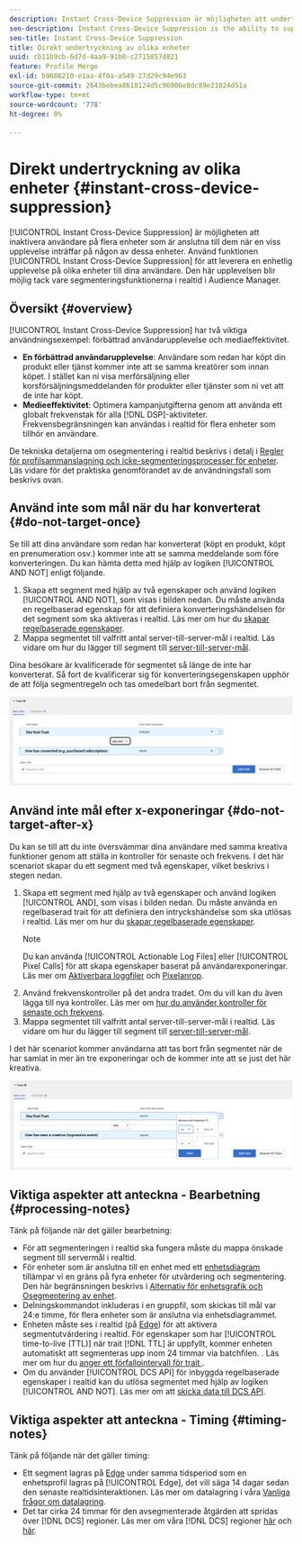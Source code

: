 ```yaml
---
description: Instant Cross-Device Suppression är möjligheten att undertrycka användare på flera enheter som är anslutna till dem när en viss upplevelse inträffar på någon av dessa enheter. Använd funktionen för direkt undertryckning mellan enheter för att leverera en enhetlig upplevelse på olika enheter till användarna. Den här upplevelsen blir möjlig tack vare segmenteringsfunktionerna i realtid i Audience Manager.
seo-description: Instant Cross-Device Suppression is the ability to suppress users across multiple devices connected to them when a particular experience occurs on any of these devices. Use the Instant Cross-Device Suppression capability to deliver a consistent experience across devices to your users. This experience is made possible by the real-time unsegment capabilities in Audience Manager.
seo-title: Instant Cross-Device Suppression
title: Direkt undertryckning av olika enheter
uuid: cb11b9cb-6d7d-4aa9-91b0-c2715857d821
feature: Profile Merge
exl-id: b9686210-e1aa-4f0a-a549-27d29c94e963
source-git-commit: 2643bebea8618124d5c96906e8dc89e21024d51a
workflow-type: tm+mt
source-wordcount: '778'
ht-degree: 0%

---
```


# Direkt undertryckning av olika enheter {#instant-cross-device-suppression}

[!UICONTROL Instant Cross-Device Suppression] är möjligheten att inaktivera användare på flera enheter som är anslutna till dem när en viss upplevelse inträffar på någon av dessa enheter. Använd funktionen [!UICONTROL Instant Cross-Device Suppression] för att leverera en enhetlig upplevelse på olika enheter till dina användare. Den här upplevelsen blir möjlig tack vare segmenteringsfunktionerna i realtid i Audience Manager.

## Översikt {#overview}

[!UICONTROL Instant Cross-Device Suppression] har två viktiga användningsexempel: förbättrad användarupplevelse och mediaeffektivitet.

* **En förbättrad användarupplevelse**: Användare som redan har köpt din produkt eller tjänst kommer inte att se samma kreatörer som innan köpet. I stället kan ni visa merförsäljning eller korsförsäljningsmeddelanden för produkter eller tjänster som ni vet att de inte har köpt.
* **Medieeffektivitet**: Optimera kampanjutgifterna genom att använda ett globalt frekvenstak för alla [!DNL DSP]-aktiviteter. Frekvensbegränsningen kan användas i realtid för flera enheter som tillhör en användare.

De tekniska detaljerna om osegmentering i realtid beskrivs i detalj i [Regler för profilsammanslagning och icke-segmenteringsprocesser för enheter](merge-rule-unsegment.md). Läs vidare för det praktiska genomförandet av de användningsfall som beskrivs ovan.

## Använd inte som mål när du har konverterat {#do-not-target-once}

Se till att dina användare som redan har konverterat (köpt en produkt, köpt en prenumeration osv.) kommer inte att se samma meddelande som före konverteringen. Du kan hämta detta med hjälp av logiken [!UICONTROL AND NOT] enligt följande.

1. Skapa ett segment med hjälp av två egenskaper och använd logiken [!UICONTROL AND NOT], som visas i bilden nedan. Du måste använda en regelbaserad egenskap för att definiera konverteringshändelsen för det segment som ska aktiveras i realtid. Läs mer om hur du [skapar regelbaserade egenskaper](../traits/create-onboarded-rule-based-traits.md).
2. Mappa segmentet till valfritt antal server-till-server-mål i realtid. Läs vidare om hur du lägger till segment till [server-till-server-mål](../destinations/add-edit-segments.md).

Dina besökare är kvalificerade för segmentet så länge de inte har konverterat. Så fort de kvalificerar sig för konverteringsegenskapen upphör de att följa segmentregeln och tas omedelbart bort från segmentet.

![](assets/and_not_use_case.png)

## Använd inte mål efter x-exponeringar {#do-not-target-after-x}

Du kan se till att du inte översvämmar dina användare med samma kreativa funktioner genom att ställa in kontroller för senaste och frekvens. I det här scenariot skapar du ett segment med två egenskaper, vilket beskrivs i stegen nedan.

1. Skapa ett segment med hjälp av två egenskaper och använd logiken [!UICONTROL AND], som visas i bilden nedan. Du måste använda en regelbaserad trait för att definiera den intryckshändelse som ska utlösas i realtid. Läs mer om hur du [skapar regelbaserade egenskaper](../traits/create-onboarded-rule-based-traits.md).
   >[!NOTE]
   >
   >Du kan använda [!UICONTROL Actionable Log Files] eller [!UICONTROL Pixel Calls] för att skapa egenskaper baserat på användarexponeringar. Läs mer om [Aktiverbara loggfiler](../../integration/media-data-integration/actionable-log-files.md) och [Pixelanrop](../../integration/media-data-integration/impression-data-pixels.md).
2. Använd frekvenskontroller på det andra tradet. Om du vill kan du även lägga till nya kontroller. Läs mer om [hur du använder kontroller för senaste och frekvens](../segments/recency-and-frequency.md).
3. Mappa segmentet till valfritt antal server-till-server-mål i realtid. Läs vidare om hur du lägger till segment till [server-till-server-mål](../destinations/add-edit-segments.md).

I det här scenariot kommer användarna att tas bort från segmentet när de har samlat in mer än tre exponeringar och de kommer inte att se just det här kreativa.

![](assets/impressions_use_case.png)

## Viktiga aspekter att anteckna - Bearbetning {#processing-notes}

Tänk på följande när det gäller bearbetning:

* För att segmenteringen i realtid ska fungera måste du mappa önskade segment till servermål i realtid.
* För enheter som är anslutna till en enhet med ett [enhetsdiagram](profile-link-use-case.md#recommendations) tillämpar vi en gräns på fyra enheter för utvärdering och segmentering. Den här begränsningen beskrivs i [Alternativ för enhetsgrafik och Osegmentering av enhet](merge-rule-unsegment.md#device-graph-options-unsegmentation). &#x200B;
* Delningskommandot inkluderas i en gruppfil, som skickas till mål var 24:e timme, för flera enheter som är anslutna via enhetsdiagrammet.
* Enheten måste ses i realtid (på [Edge](../../reference/system-components/components-edge.md)) för att aktivera segmentutvärdering i realtid. För egenskaper som har [!UICONTROL time-to-live (TTL)] när trait [!DNL TTL] är uppfyllt, kommer enheten automatiskt att segmenteras upp inom 24 timmar via batchfilen. &#x200B;. Läs mer om hur du [anger ett förfallointervall för trait ](../traits/create-onboarded-rule-based-traits.md#set-expiration-interval).
* Om du använder [!UICONTROL DCS API] för inbyggda regelbaserade egenskaper i realtid kan du utlösa segmentet med hjälp av logiken [!UICONTROL AND NOT]. Läs mer om att [skicka data till DCS API](../../api/dcs-intro/dcs-event-calls/dcs-url-send.md). &#x200B;

## Viktiga aspekter att anteckna - Timing {#timing-notes}

Tänk på följande när det gäller timing:

* Ett segment lagras på [Edge](../../reference/system-components/components-edge.md) under samma tidsperiod som en enhetsprofil lagras på [!UICONTROL Edge], det vill säga 14 dagar sedan den senaste realtidsinteraktionen. Läs mer om datalagring i våra [Vanliga frågor om datalagring](../../faq/faq-privacy.md#data-retention-faq).
* Det tar cirka 24 timmar för den avsegmenterade åtgärden att spridas över [!DNL DCS] regioner. Läs mer om våra [!DNL DCS] regioner [här](../../reference/system-components/components-data-collection.md) och [här](../../api/dcs-intro/dcs-api-reference/dcs-regions.md).
